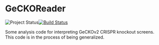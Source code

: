 # GeCKOReader

![Project Status](https://img.shields.io/badge/status-wip-red.svg)[![Build Status](https://travis-ci.org/tlnagy/ScreenReader.jl.svg?branch=master)](https://travis-ci.org/tlnagy/ScreenReader.jl)

Some analysis code for interpreting GeCKOv2 CRISPR knockout screens. This
code is in the process of being generalized.
